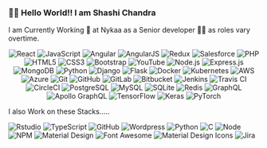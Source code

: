 ### 🙋‍♂️ Hello World!! I am Shashi Chandra


I am Currently Working  👷 at Nykaa as a Senior developer 👨‍🔧  as roles vary overtime.

<p align="center">
  <img alt="React" src="https://img.shields.io/badge/-React-61dafb?style=flat&logo=React&logoColor=black"/>
  <img alt="JavaScript" src="https://img.shields.io/badge/-JavaScript-f7df1e?style=flat&logo=JavaScript&logoColor=black"/>
  <img alt="Angular" src="https://img.shields.io/badge/-Angular-dd0031?style=flat&logo=Angular&logoColor=white"/>
  <img alt="AngularJS" src="https://img.shields.io/badge/-AngularJS-dd0031?style=flat&logo=AngularJS&logoColor=white"/>
  <img alt="Redux" src="https://img.shields.io/badge/-Redux-764abc?style=flat&logo=Redux&logoColor=white"/>
  <img alt="Salesforce" src="https://img.shields.io/badge/-Salesforce-00A1E0?style=flat&logo=Salesforce&logoColor=white"/>
  <img alt="PHP" src="https://img.shields.io/badge/-PHP-777BB4?style=flat&logo=PHP&logoColor=white"/>
  <img alt="HTML5" src="https://img.shields.io/badge/-HTML5-e34f26?style=flat&logo=HTML5&logoColor=white"/>
  <img alt="CSS3" src="https://img.shields.io/badge/-CSS3-1572b6?style=flat&logo=CSS3&logoColor=white"/>
  <img alt="Bootstrap" src="https://img.shields.io/badge/-Bootstrap-7952B3?style=flat&logo=Bootstrap&logoColor=white"/>
  <img alt="YouTube" src="https://img.shields.io/badge/-YouTube-FF0000?style=flat&logo=YouTube&logoColor=white"/>
  <img alt="Node.js" src="https://img.shields.io/badge/-Node.js-339933?style=flat&logo=Node.js&logoColor=white"/>
  <img alt="Express.js" src="https://img.shields.io/badge/-Express.js-000000?style=flat&logo=Express&logoColor=white"/>
  <img alt="MongoDB" src="https://img.shields.io/badge/-MongoDB-47A248?style=flat&logo=MongoDB&logoColor=white"/>
  <img alt="Python" src="https://img.shields.io/badge/-Python-3776AB?style=flat&logo=Python&logoColor=white"/>
  <img alt="Django" src="https://img.shields.io/badge/-Django-092E20?style=flat&logo=Django&logoColor=white"/>
  <img alt="Flask" src="https://img.shields.io/badge/-Flask-000000?style=flat&logo=Flask&logoColor=white"/>
  <img alt="Docker" src="https://img.shields.io/badge/-Docker-2496ED?style=flat&logo=Docker&logoColor=white"/>
  <img alt="Kubernetes" src="https://img.shields.io/badge/-Kubernetes-326CE5?style=flat&logo=Kubernetes&logoColor=white"/>
  <img alt="AWS" src="https://img.shields.io/badge/-AWS-232F3E?style=flat&logo=Amazon%20AWS&logoColor=white"/>
  <img alt="Azure" src="https://img.shields.io/badge/-Azure-0078D4?style=flat&logo=Microsoft%20Azure&logoColor=white"/>
  <img alt="Git" src="https://img.shields.io/badge/-Git-F05032?style=flat&logo=Git&logoColor=white"/>
  <img alt="GitHub" src="https://img.shields.io/badge/-GitHub-181717?style=flat&logo=GitHub&logoColor=white"/>
  <img alt="GitLab" src="https://img.shields.io/badge/-GitLab-FC6D26?style=flat&logo=GitLab&logoColor=white"/>
  <img alt="Bitbucket" src="https://img.shields.io/badge/-Bitbucket-0052CC?style=flat&logo=Bitbucket&logoColor=white"/>
  <img alt="Jenkins" src="https://img.shields.io/badge/-Jenkins-D24939?style=flat&logo=Jenkins&logoColor=white"/>
  <img alt="Travis CI" src="https://img.shields.io/badge/-Travis%20CI-3EAAAF?style=flat&logo=Travis%20CI&logoColor=white"/>
  <img alt="CircleCI" src="https://img.shields.io/badge/-CircleCI-343434?style=flat&logo=CircleCI&logoColor=white"/>
  <img alt="PostgreSQL" src="https://img.shields.io/badge/-PostgreSQL-336791?style=flat&logo=PostgreSQL&logoColor=white"/>
  <img alt="MySQL" src="https://img.shields.io/badge/-MySQL-4479A1?style=flat&logo=MySQL&logoColor=white"/>
  <img alt="SQLite" src="https://img.shields.io/badge/-SQLite-003B57?style=flat&logo=SQLite&logoColor=white"/>
  <img alt="Redis" src="https://img.shields.io/badge/-Redis-DC382D?style=flat&logo=Redis&logoColor=white"/>
  <img alt="GraphQL" src="https://img.shields.io/badge/-GraphQL-E10098?style=flat&logo=GraphQL&logoColor=white"/>
  <img alt="Apollo GraphQL" src="https://img.shields.io/badge/-Apollo%20GraphQL-311C87?style=flat&logo=Apollo%20GraphQL&logoColor=white"/>
  <img alt="TensorFlow" src="https://img.shields.io/badge/-TensorFlow-FF6F00?style=flat&logo=TensorFlow&logoColor=white"/>
  <img alt="Keras" src="https://img.shields.io/badge/-Keras-D00000?style=flat&logo=Keras&logoColor=white"/>
  <img alt="PyTorch" src="https://img.shields.io/badge/-PyTorch-EE4C2C?style=flat&logo=PyTorch&logoColor=white"/>
</p>
 


I also Work on these Stacks.....
<p>
<img alt="Rstudio" src="https://img.shields.io/badge/-RStudio-red?style=flat&color=276DC3&logoColor=white&logo=R"/>
<img alt="TypeScript" src="https://img.shields.io/badge/-TypeScript-red?style=flat&color=007ACC&logoColor=white&logo=Typescript"/>
<img alt="GitHub" src="https://img.shields.io/badge/-Github-blue?style=flat&color=F05032&logoColor=white&logo=Git"/>
<img alt="Wordpress" src="https://img.shields.io/badge/-Wordpress-blue?style=flat&color=21759B&logoColor=White&logo=WordPress"/>
<img alt="Python" src="https://img.shields.io/badge/-Python-blue?style=flat&color=3776AB&logoColor=white&logo=Python"/>
<img alt="C" src="https://img.shields.io/badge/-C-blue?style=flat&color=A8B9CC&logoColor=white&logo=C"/>
<img alt="Node" src="https://img.shields.io/badge/-NodeJs-blue?style=flat&color=339933&logoColor=white&logo=Node.js"/>
<img alt="NPM" src="https://img.shields.io/badge/-NPM-blue?style=flat&color=CB3837&logoColor=white&logo=NPM"/>
<img alt="Material Design" src="https://img.shields.io/badge/-Material Design-blue?style=flat&color=757575&logoColor=white&logo=material-design"/>
<img alt="Font Awesome" src="https://img.shields.io/badge/-Font Awesome-blue?style=flat&color=339AF0&logoColor=white&logo=font-awesome"/>
<img alt="Material Design Icons" src="https://img.shields.io/badge/-Material Design Icons-blue?style=flat&color=2196F3&logoColor=white&logo=material-design-icons"/>
<img alt="Jira" src="https://img.shields.io/badge/-Jira-blue?style=flat&color=0052CC&logoColor=white&logo=jira"/>
</p>
